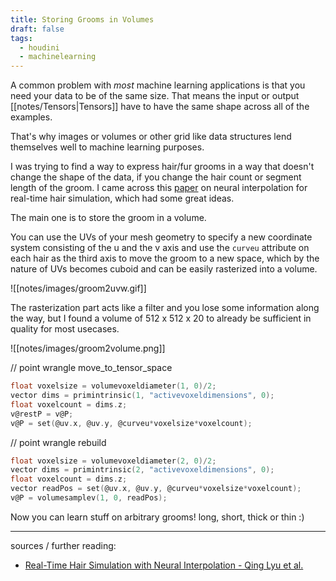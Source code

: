 ```yaml
---
title: Storing Grooms in Volumes
draft: false
tags:
  - houdini
  - machinelearning
---
```


A common problem with _most_ machine learning applications is that you need your data to be of the same size. That means the input or output [[notes/Tensors|Tensors]] have to have the same shape across all of the examples. 

That's why images or volumes or other grid like data structures lend themselves well to machine learning purposes.

I was trying to find a way to express hair/fur grooms in a way that doesn't change the shape of the data, if you change the hair count or segment length of the groom. I came across this [paper](https://mlchai.com/files/lyu2020real.pdf) on neural interpolation for real-time hair simulation, which had some great ideas.

The main one is to store the groom in a volume. 

You can use the UVs of your mesh geometry to specify a new coordinate system consisting of the u and the v axis and use the `curveu` attribute on each hair as the third axis to move the groom to a new space, which by the nature of UVs becomes cuboid and can be easily rasterized into a volume. 

![[notes/images/groom2uvw.gif]]

The rasterization part acts like a filter and you lose some information along the way, but I found a volume of 512 x 512 x 20 to already be sufficient in quality for most usecases.

![[notes/images/groom2volume.png]]

// point wrangle move_to_tensor_space

```C
float voxelsize = volumevoxeldiameter(1, 0)/2;
vector dims = primintrinsic(1, "activevoxeldimensions", 0);
float voxelcount = dims.z;
v@restP = v@P;
v@P = set(@uv.x, @uv.y, @curveu*voxelsize*voxelcount);
```

// point wrangle rebuild

```C
float voxelsize = volumevoxeldiameter(2, 0)/2;
vector dims = primintrinsic(2, "activevoxeldimensions", 0);
float voxelcount = dims.z;
vector readPos = set(@uv.x, @uv.y, @curveu*voxelsize*voxelcount);
v@P = volumesamplev(1, 0, readPos);
```

Now you can learn stuff on arbitrary grooms! long, short, thick or thin :) 

---

sources / further reading:
- [Real-Time Hair Simulation with Neural Interpolation - Qing Lyu et al.](https://mlchai.com/files/lyu2020real.pdf)


